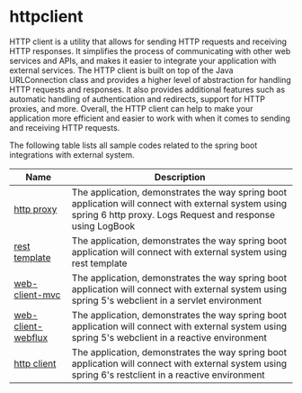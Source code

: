 # httpclient

HTTP client is a utility that allows for sending HTTP requests and receiving HTTP responses. It simplifies the process of communicating with other web services and APIs, and makes it easier to integrate your application with external services.
The HTTP client is built on top of the Java URLConnection class and provides a higher level of abstraction for handling HTTP requests and responses. 
It also provides additional features such as automatic handling of authentication and redirects, support for HTTP proxies, and more.
Overall, the HTTP client can help to make your application more efficient and easier to work with when it comes to sending and receiving HTTP requests.

The following table lists all sample codes related to the spring boot integrations with external system.

| Name                                            | Description 		                                                                                                                                                     |
|-------------------------------------------------|--------------------------------------------------------------------------------------------------------------------------------------------------------------------|
| [http proxy](./boot-http-proxy)                 | The application, demonstrates the way spring boot application will connect with external system using spring 6 http proxy. Logs Request and response using LogBook |
| [rest template](./boot-rest-template)           | The application, demonstrates the way spring boot application will connect with external system using rest template                                                |
| [web-client-mvc](./boot-web-client-mvc)         | The application, demonstrates the way spring boot application will connect with external system using spring 5's webclient in a servlet environment                |
| [web-client-webflux](./boot-web-client-webflux) | The application, demonstrates the way spring boot application will connect with external system using spring 5's webclient in a reactive environment               |
| [http client](./boot-restclient)                | The application, demonstrates the way spring boot application will connect with external system using spring 6's restclient in a reactive environment              |
